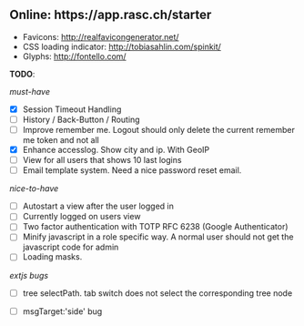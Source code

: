 <h2>Online: https://app.rasc.ch/starter</h2>

* Favicons: http://realfavicongenerator.net/
* CSS loading indicator: http://tobiasahlin.com/spinkit/
* Glyphs: http://fontello.com/  


__TODO__:

_must-have_
- [x] Session Timeout Handling
- [ ] History / Back-Button / Routing
- [ ] Improve remember me. Logout should only delete the current remember me token and not all
- [x] Enhance accesslog. Show city and ip. With GeoIP
- [ ] View for all users that shows 10 last logins
- [ ] Email template system. Need a nice password reset email.

_nice-to-have_
- [ ] Autostart a view after the user logged in
- [ ] Currently logged on users view
- [ ] Two factor authentication with TOTP RFC 6238 (Google Authenticator)
- [ ] Minify javascript in a role specific way. A normal user should not get the javascript code for admin
- [ ] Loading masks. 

_extjs bugs_
- [ ] tree selectPath. tab switch does not select the corresponding tree node
- [ ] msgTarget:'side' bug

 


